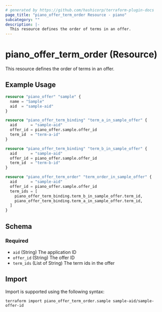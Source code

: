 ```yaml
---
# generated by https://github.com/hashicorp/terraform-plugin-docs
page_title: "piano_offer_term_order Resource - piano"
subcategory: ""
description: |-
  This resource defines the order of terms in an offer.
---
```


# piano_offer_term_order (Resource)

This resource defines the order of terms in an offer.

## Example Usage

```terraform
resource "piano_offer" "sample" {
  name = "Sample"
  aid  = "sample-aid"
}

resource "piano_offer_term_binding" "term_a_in_sample_offer" {
  aid      = "sample-aid"
  offer_id = piano_offer.sample.offer_id
  term_id  = "term-a-id"
}

resource "piano_offer_term_binding" "term_b_in_sample_offer" {
  aid      = "sample-aid"
  offer_id = piano_offer.sample.offer_id
  term_id  = "term-b-id"
}

resource "piano_offer_term_order" "term_order_in_sample_offer" {
  aid      = "sample-aid"
  offer_id = piano_offer.sample.offer_id
  term_ids = [
    piano_offer_term_binding.term_b_in_sample_offer.term_id,
    piano_offer_term_binding.term_a_in_sample_offer.term_id,
  ]
}
```

<!-- schema generated by tfplugindocs -->
## Schema

### Required

- `aid` (String) The application ID
- `offer_id` (String) The offer ID
- `term_ids` (List of String) The term ids in the offer

## Import

Import is supported using the following syntax:

```shell
terraform import piano_offer_term_order.sample sample-aid/sample-offer-id
```
